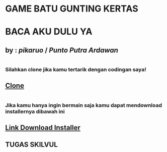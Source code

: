 #
# **GAME BATU GUNTING KERTAS**
# BACA AKU DULU YA
## by : ***pikaruo*** / ***Punto Putra Ardawan***
#
### Silahkan clone jika kamu tertarik dengan codingan saya!
## [Clone](https://github.com/pikaruo/Batu-Gunting-Kertas.git)
#
### Jika kamu hanya ingin bermain saja kamu dapat mendownload installernya dibawah ini
## [Link Download Installer](https://github.com/pikaruo/Batu-Gunting-Kertas/tree/main/Release%20Installer/64/Output)
## **TUGAS SKILVUL**